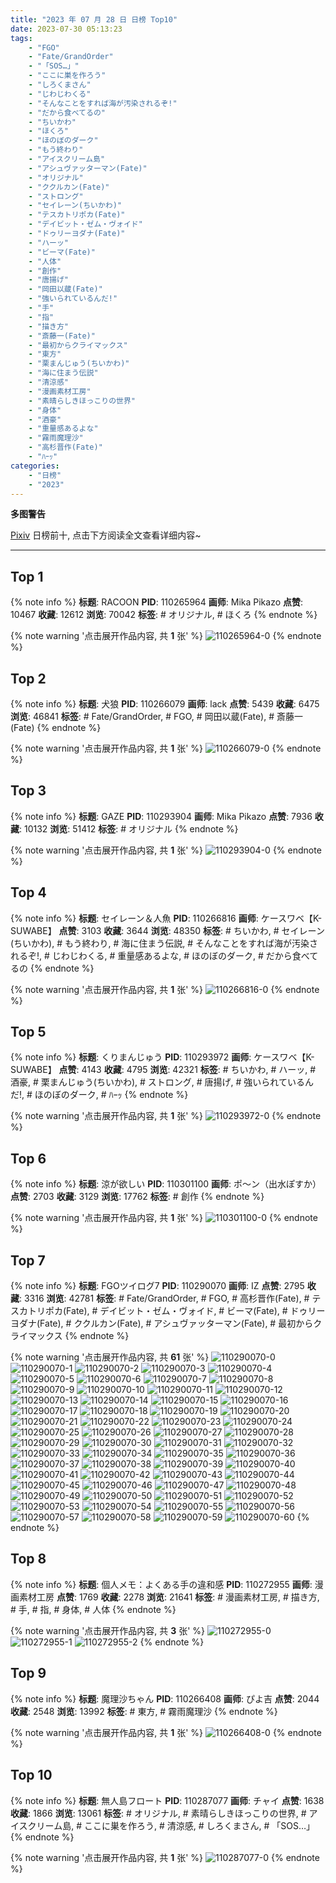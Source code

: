 ```yaml
---
title: "2023 年 07 月 28 日 日榜 Top10"
date: 2023-07-30 05:13:23
tags:
    - "FGO"
    - "Fate/GrandOrder"
    - "「SOS…」"
    - "ここに巣を作ろう"
    - "しろくまさん"
    - "じわじわくる"
    - "そんなことをすれば海が汚染されるぞ!"
    - "だから食べてるの"
    - "ちいかわ"
    - "ほくろ"
    - "ほのぼのダーク"
    - "もう終わり"
    - "アイスクリーム島"
    - "アシュヴァッターマン(Fate)"
    - "オリジナル"
    - "ククルカン(Fate)"
    - "ストロング"
    - "セイレーン(ちいかわ)"
    - "テスカトリポカ(Fate)"
    - "デイビット・ゼム・ヴォイド"
    - "ドゥリーヨダナ(Fate)"
    - "ハーッ"
    - "ビーマ(Fate)"
    - "人体"
    - "創作"
    - "唐揚げ"
    - "岡田以蔵(Fate)"
    - "強いられているんだ!"
    - "手"
    - "指"
    - "描き方"
    - "斎藤一(Fate)"
    - "最初からクライマックス"
    - "東方"
    - "栗まんじゅう(ちいかわ)"
    - "海に住まう伝説"
    - "清涼感"
    - "漫画素材工房"
    - "素晴らしきほっこりの世界"
    - "身体"
    - "酒豪"
    - "重量感あるよな"
    - "霧雨魔理沙"
    - "高杉晋作(Fate)"
    - "ﾊｰｯ"
categories:
    - "日榜"
    - "2023"
---
```


<i class="fa fa-triangle-exclamation"></i>**多图警告**<i class="fa fa-triangle-exclamation"></i>

[Pixiv](https://www.pixiv.net/) 日榜前十, 点击下方阅读全文查看详细内容~

<!-- more -->

---

## Top 1

{% note info %}
**标题**: RACOON
**PID**: 110265964 **画师**: Mika Pikazo
**点赞**: 10467 **收藏**: 12612 **浏览**: 70042
**标签**: # オリジナル, # ほくろ
{% endnote %}

{% note warning '点击展开作品内容, 共 **1** 张' %}
![110265964-0](https://i.pixiv.re/img-original/img/2023/07/27/00/00/11/110265964_p0.png)
{% endnote %}

## Top 2

{% note info %}
**标题**: 犬狼
**PID**: 110266079 **画师**: lack
**点赞**: 5439 **收藏**: 6475 **浏览**: 46841
**标签**: # Fate/GrandOrder, # FGO, # 岡田以蔵(Fate), # 斎藤一(Fate)
{% endnote %}

{% note warning '点击展开作品内容, 共 **1** 张' %}
![110266079-0](https://i.pixiv.re/img-original/img/2023/07/27/00/00/48/110266079_p0.png)
{% endnote %}

## Top 3

{% note info %}
**标题**: GAZE
**PID**: 110293904 **画师**: Mika Pikazo
**点赞**: 7936 **收藏**: 10132 **浏览**: 51412
**标签**: # オリジナル
{% endnote %}

{% note warning '点击展开作品内容, 共 **1** 张' %}
![110293904-0](https://i.pixiv.re/img-original/img/2023/07/28/00/00/09/110293904_p0.png)
{% endnote %}

## Top 4

{% note info %}
**标题**: セイレーン＆人魚
**PID**: 110266816 **画师**: ケースワベ【K-SUWABE】
**点赞**: 3103 **收藏**: 3644 **浏览**: 48350
**标签**: # ちいかわ, # セイレーン(ちいかわ), # もう終わり, # 海に住まう伝説, # そんなことをすれば海が汚染されるぞ!, # じわじわくる, # 重量感あるよな, # ほのぼのダーク, # だから食べてるの
{% endnote %}

{% note warning '点击展开作品内容, 共 **1** 张' %}
![110266816-0](https://i.pixiv.re/img-original/img/2023/07/27/00/17/43/110266816_p0.jpg)
{% endnote %}

## Top 5

{% note info %}
**标题**: くりまんじゅう
**PID**: 110293972 **画师**: ケースワベ【K-SUWABE】
**点赞**: 4143 **收藏**: 4795 **浏览**: 42321
**标签**: # ちいかわ, # ハーッ, # 酒豪, # 栗まんじゅう(ちいかわ), # ストロング, # 唐揚げ, # 強いられているんだ!, # ほのぼのダーク, # ﾊｰｯ
{% endnote %}

{% note warning '点击展开作品内容, 共 **1** 张' %}
![110293972-0](https://i.pixiv.re/img-original/img/2023/07/28/00/00/29/110293972_p0.jpg)
{% endnote %}

## Top 6

{% note info %}
**标题**: 涼が欲しい
**PID**: 110301100 **画师**: ポ～ン（出水ぽすか）
**点赞**: 2703 **收藏**: 3129 **浏览**: 17762
**标签**: # 創作
{% endnote %}

{% note warning '点击展开作品内容, 共 **1** 张' %}
![110301100-0](https://i.pixiv.re/img-original/img/2023/07/28/07/30/03/110301100_p0.jpg)
{% endnote %}

## Top 7

{% note info %}
**标题**: FGOツイログ7
**PID**: 110290070 **画师**: IZ
**点赞**: 2795 **收藏**: 3316 **浏览**: 42781
**标签**: # Fate/GrandOrder, # FGO, # 高杉晋作(Fate), # テスカトリポカ(Fate), # デイビット・ゼム・ヴォイド, # ビーマ(Fate), # ドゥリーヨダナ(Fate), # ククルカン(Fate), # アシュヴァッターマン(Fate), # 最初からクライマックス
{% endnote %}

{% note warning '点击展开作品内容, 共 **61** 张' %}
![110290070-0](https://i.pixiv.re/img-original/img/2023/07/27/22/01/27/110290070_p0.jpg)
![110290070-1](https://i.pixiv.re/img-original/img/2023/07/27/22/01/27/110290070_p1.jpg)
![110290070-2](https://i.pixiv.re/img-original/img/2023/07/27/22/01/27/110290070_p2.jpg)
![110290070-3](https://i.pixiv.re/img-original/img/2023/07/27/22/01/27/110290070_p3.jpg)
![110290070-4](https://i.pixiv.re/img-original/img/2023/07/27/22/01/27/110290070_p4.jpg)
![110290070-5](https://i.pixiv.re/img-original/img/2023/07/27/22/01/27/110290070_p5.jpg)
![110290070-6](https://i.pixiv.re/img-original/img/2023/07/27/22/01/27/110290070_p6.jpg)
![110290070-7](https://i.pixiv.re/img-original/img/2023/07/27/22/01/27/110290070_p7.jpg)
![110290070-8](https://i.pixiv.re/img-original/img/2023/07/27/22/01/27/110290070_p8.jpg)
![110290070-9](https://i.pixiv.re/img-original/img/2023/07/27/22/01/27/110290070_p9.jpg)
![110290070-10](https://i.pixiv.re/img-original/img/2023/07/27/22/01/27/110290070_p10.jpg)
![110290070-11](https://i.pixiv.re/img-original/img/2023/07/27/22/01/27/110290070_p11.jpg)
![110290070-12](https://i.pixiv.re/img-original/img/2023/07/27/22/01/27/110290070_p12.jpg)
![110290070-13](https://i.pixiv.re/img-original/img/2023/07/27/22/01/27/110290070_p13.jpg)
![110290070-14](https://i.pixiv.re/img-original/img/2023/07/27/22/01/27/110290070_p14.jpg)
![110290070-15](https://i.pixiv.re/img-original/img/2023/07/27/22/01/27/110290070_p15.jpg)
![110290070-16](https://i.pixiv.re/img-original/img/2023/07/27/22/01/27/110290070_p16.jpg)
![110290070-17](https://i.pixiv.re/img-original/img/2023/07/27/22/01/27/110290070_p17.jpg)
![110290070-18](https://i.pixiv.re/img-original/img/2023/07/27/22/01/27/110290070_p18.jpg)
![110290070-19](https://i.pixiv.re/img-original/img/2023/07/27/22/01/27/110290070_p19.jpg)
![110290070-20](https://i.pixiv.re/img-original/img/2023/07/27/22/01/27/110290070_p20.jpg)
![110290070-21](https://i.pixiv.re/img-original/img/2023/07/27/22/01/27/110290070_p21.jpg)
![110290070-22](https://i.pixiv.re/img-original/img/2023/07/27/22/01/27/110290070_p22.jpg)
![110290070-23](https://i.pixiv.re/img-original/img/2023/07/27/22/01/27/110290070_p23.jpg)
![110290070-24](https://i.pixiv.re/img-original/img/2023/07/27/22/01/27/110290070_p24.jpg)
![110290070-25](https://i.pixiv.re/img-original/img/2023/07/27/22/01/27/110290070_p25.jpg)
![110290070-26](https://i.pixiv.re/img-original/img/2023/07/27/22/01/27/110290070_p26.jpg)
![110290070-27](https://i.pixiv.re/img-original/img/2023/07/27/22/01/27/110290070_p27.jpg)
![110290070-28](https://i.pixiv.re/img-original/img/2023/07/27/22/01/27/110290070_p28.jpg)
![110290070-29](https://i.pixiv.re/img-original/img/2023/07/27/22/01/27/110290070_p29.jpg)
![110290070-30](https://i.pixiv.re/img-original/img/2023/07/27/22/01/27/110290070_p30.jpg)
![110290070-31](https://i.pixiv.re/img-original/img/2023/07/27/22/01/27/110290070_p31.jpg)
![110290070-32](https://i.pixiv.re/img-original/img/2023/07/27/22/01/27/110290070_p32.jpg)
![110290070-33](https://i.pixiv.re/img-original/img/2023/07/27/22/01/27/110290070_p33.jpg)
![110290070-34](https://i.pixiv.re/img-original/img/2023/07/27/22/01/27/110290070_p34.jpg)
![110290070-35](https://i.pixiv.re/img-original/img/2023/07/27/22/01/27/110290070_p35.jpg)
![110290070-36](https://i.pixiv.re/img-original/img/2023/07/27/22/01/27/110290070_p36.jpg)
![110290070-37](https://i.pixiv.re/img-original/img/2023/07/27/22/01/27/110290070_p37.jpg)
![110290070-38](https://i.pixiv.re/img-original/img/2023/07/27/22/01/27/110290070_p38.jpg)
![110290070-39](https://i.pixiv.re/img-original/img/2023/07/27/22/01/27/110290070_p39.jpg)
![110290070-40](https://i.pixiv.re/img-original/img/2023/07/27/22/01/27/110290070_p40.jpg)
![110290070-41](https://i.pixiv.re/img-original/img/2023/07/27/22/01/27/110290070_p41.jpg)
![110290070-42](https://i.pixiv.re/img-original/img/2023/07/27/22/01/27/110290070_p42.jpg)
![110290070-43](https://i.pixiv.re/img-original/img/2023/07/27/22/01/27/110290070_p43.jpg)
![110290070-44](https://i.pixiv.re/img-original/img/2023/07/27/22/01/27/110290070_p44.jpg)
![110290070-45](https://i.pixiv.re/img-original/img/2023/07/27/22/01/27/110290070_p45.jpg)
![110290070-46](https://i.pixiv.re/img-original/img/2023/07/27/22/01/27/110290070_p46.jpg)
![110290070-47](https://i.pixiv.re/img-original/img/2023/07/27/22/01/27/110290070_p47.jpg)
![110290070-48](https://i.pixiv.re/img-original/img/2023/07/27/22/01/27/110290070_p48.jpg)
![110290070-49](https://i.pixiv.re/img-original/img/2023/07/27/22/01/27/110290070_p49.jpg)
![110290070-50](https://i.pixiv.re/img-original/img/2023/07/27/22/01/27/110290070_p50.jpg)
![110290070-51](https://i.pixiv.re/img-original/img/2023/07/27/22/01/27/110290070_p51.jpg)
![110290070-52](https://i.pixiv.re/img-original/img/2023/07/27/22/01/27/110290070_p52.jpg)
![110290070-53](https://i.pixiv.re/img-original/img/2023/07/27/22/01/27/110290070_p53.jpg)
![110290070-54](https://i.pixiv.re/img-original/img/2023/07/27/22/01/27/110290070_p54.jpg)
![110290070-55](https://i.pixiv.re/img-original/img/2023/07/27/22/01/27/110290070_p55.jpg)
![110290070-56](https://i.pixiv.re/img-original/img/2023/07/27/22/01/27/110290070_p56.jpg)
![110290070-57](https://i.pixiv.re/img-original/img/2023/07/27/22/01/27/110290070_p57.jpg)
![110290070-58](https://i.pixiv.re/img-original/img/2023/07/27/22/01/27/110290070_p58.jpg)
![110290070-59](https://i.pixiv.re/img-original/img/2023/07/27/22/01/27/110290070_p59.jpg)
![110290070-60](https://i.pixiv.re/img-original/img/2023/07/27/22/01/27/110290070_p60.jpg)
{% endnote %}

## Top 8

{% note info %}
**标题**: 個人メモ：よくある手の違和感
**PID**: 110272955 **画师**: 漫画素材工房
**点赞**: 1769 **收藏**: 2278 **浏览**: 21641
**标签**: # 漫画素材工房, # 描き方, # 手, # 指, # 身体, # 人体
{% endnote %}

{% note warning '点击展开作品内容, 共 **3** 张' %}
![110272955-0](https://i.pixiv.re/img-original/img/2023/07/27/07/00/13/110272955_p0.jpg)
![110272955-1](https://i.pixiv.re/img-original/img/2023/07/27/07/00/13/110272955_p1.jpg)
![110272955-2](https://i.pixiv.re/img-original/img/2023/07/27/07/00/13/110272955_p2.jpg)
{% endnote %}

## Top 9

{% note info %}
**标题**: 魔理沙ちゃん
**PID**: 110266408 **画师**: ぴよ吉
**点赞**: 2044 **收藏**: 2548 **浏览**: 13992
**标签**: # 東方, # 霧雨魔理沙
{% endnote %}

{% note warning '点击展开作品内容, 共 **1** 张' %}
![110266408-0](https://i.pixiv.re/img-original/img/2023/07/27/00/05/38/110266408_p0.jpg)
{% endnote %}

## Top 10

{% note info %}
**标题**: 無人島フロート
**PID**: 110287077 **画师**: チャイ
**点赞**: 1638 **收藏**: 1866 **浏览**: 13061
**标签**: # オリジナル, # 素晴らしきほっこりの世界, # アイスクリーム島, # ここに巣を作ろう, # 清涼感, # しろくまさん, # 「SOS…」
{% endnote %}

{% note warning '点击展开作品内容, 共 **1** 张' %}
![110287077-0](https://i.pixiv.re/img-original/img/2023/07/27/20/30/01/110287077_p0.png)
{% endnote %}
